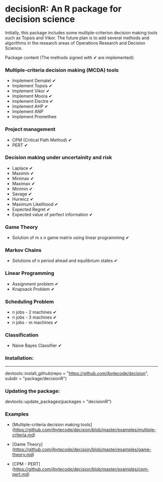 # decisionR: An R package for decision science

Initially, this package includes some multiple-criterion decision making tools such as Topsis and Vikor.
The future plan is to add several methods and algorithms in the research areas of Operations Research and Decision Science.

Package content (The methods signed with &#10004; are implemented):

### Multiple-criteria decision making (MCDA) tools 
* Implement Dematel &#10004; 
* Implement Topsis &#10004;
* Implement Vikor &#10004;
* Implement Moora &#10004;
* Implement Electre &#10004;
* Implement AHP &#10004;
* Implement ANP
* Implement Promethee

### Project management
* CPM (Critical Path Method) &#10004;
* PERT &#10004;

### Decision making under uncertainity and risk
* Laplace &#10004;
* Maximin &#10004;
* Minimax &#10004;
* Maximax &#10004;
* Minimin &#10004;
* Savage &#10004;
* Hurwicz &#10004;
* Maximum Likelihood &#10004;
* Expected Regret &#10004;
* Expected value of perfect information &#10004;

### Game Theory
* Solution of m x n game matrix using linear programming &#10004;

### Markov Chains
* Solutions of n period ahead and equilibrium states &#10004;

### Linear Programming
* Assignment problem &#10004;
* Knapsack Problem &#10004;  

### Scheduling Problem
* n jobs - 2 machines &#10004;
* n jobs - 3 machines &#10004;
* n jobs - m machines &#10004;

### Classification
* Naive Bayes Classifier &#10004;


### Installation:
-------------

devtools::install_github(repo = "https://github.com/jbytecode/decision", subdir = "package/decisionR")

### Updating the package:

devtools::update_packages(packages = "decisionR")


### Examples
* [Multiple-criteria decision making tools] (https://github.com/jbytecode/decision/blob/master/examples/multiple-criteria.md)

* [Game Theory] (https://github.com/jbytecode/decision/blob/master/examples/game-theory.md)

* [CPM - PERT] (https://github.com/jbytecode/decision/blob/master/examples/cpm-pert.md)



